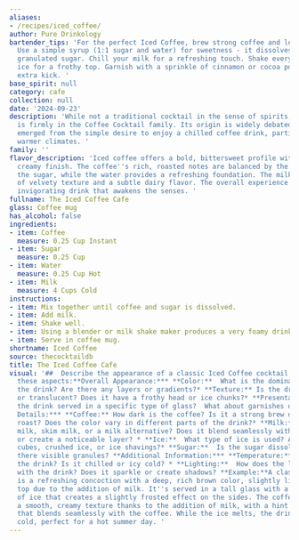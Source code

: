 ```yaml
---
aliases:
- /recipes/iced_coffee/
author: Pure Drinkology
bartender_tips: 'For the perfect Iced Coffee, brew strong coffee and let it cool completely.
  Use a simple syrup (1:1 sugar and water) for sweetness - it dissolves faster than
  granulated sugar. Chill your milk for a refreshing touch. Shake everything with
  ice for a frothy top. Garnish with a sprinkle of cinnamon or cocoa powder for an
  extra kick. '
base_spirit: null
category: cafe
collection: null
date: '2024-09-23'
description: 'While not a traditional cocktail in the sense of spirits, Iced Coffee
  is firmly in the Coffee Cocktail family. Its origin is widely debated, but likely
  emerged from the simple desire to enjoy a chilled coffee drink, particularly in
  warmer climates. '
family: ''
flavor_description: 'Iced coffee offers a bold, bittersweet profile with a smooth,
  creamy finish. The coffee''s rich, roasted notes are balanced by the sweetness of
  the sugar, while the water provides a refreshing foundation. The milk adds a touch
  of velvety texture and a subtle dairy flavor. The overall experience is a cool,
  invigorating drink that awakens the senses. '
fullname: The Iced Coffee Cafe
glass: Coffee mug
has_alcohol: false
ingredients:
- item: Coffee
  measure: 0.25 Cup Instant
- item: Sugar
  measure: 0.25 Cup
- item: Water
  measure: 0.25 Cup Hot
- item: Milk
  measure: 4 Cups Cold
instructions:
- item: Mix together until coffee and sugar is dissolved.
- item: Add milk.
- item: Shake well.
- item: Using a blender or milk shake maker produces a very foamy drink.
- item: Serve in coffee mug.
shortname: Iced Coffee
source: thecocktaildb
title: The Iced Coffee Cafe
visual: '##  Describe the appearance of a classic Iced Coffee cocktail, focusing on
  these aspects:**Overall Appearance:*** **Color:**  What is the dominant color of
  the drink? Are there any layers or gradients?* **Texture:** Is the drink opaque
  or translucent? Does it have a frothy head or ice chunks?* **Presentation:** Is
  the drink served in a specific type of glass?  What about garnishes or decorations?**Visual
  Details:*** **Coffee:** How dark is the coffee? Is it a strong brew or a lighter
  roast? Does the color vary in different parts of the drink?* **Milk:**  Is it whole
  milk, skim milk, or a milk alternative? Does it blend seamlessly with the coffee
  or create a noticeable layer? * **Ice:**  What type of ice is used? Are there large
  cubes, crushed ice, or ice shavings?* **Sugar:**  Is the sugar dissolved or are
  there visible granules? **Additional Information:*** **Temperature:** How cold is
  the drink? Is it chilled or icy cold? * **Lighting:**  How does the light interact
  with the drink? Does it sparkle or create shadows? **Example:**A classic Iced Coffee
  is a refreshing concoction with a deep, rich brown color, slightly lighter at the
  top due to the addition of milk. It''s served in a tall glass with a generous amount
  of ice that creates a slightly frosted effect on the sides. The coffee itself has
  a smooth, creamy texture thanks to the addition of milk, with a hint of sweetness
  that blends seamlessly with the coffee. While the ice melts, the drink remains refreshingly
  cold, perfect for a hot summer day. '
---
```



